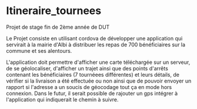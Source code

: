 # Itineraire_tournees
Projet de stage fin de 2ème année de DUT

Le Projet consiste en utilisant cordova de développer une application qui servirait à la mairie d'Albi à distribuer les repas de 700 bénéficiaires sur la commune et ses alentours.

L'application doit permettre d'afficher une carte téléchargée sur un serveur, de se géolocaliser, d'afficher un trajet ainsi que des points d'arrêts contenant les bénéficiaires (7 tournéees différentes) et leurs détails, de vérifier si la livraison a été effectuée ou non ainsi que de pouvoir envoyer un rapport si l'adresse a un soucis de géocodage tout ça en mode hors connexion. Dans le futur, il serait possible de rajouter un gps intégrer à l'application qui indiquerait le chemin à suivre.

